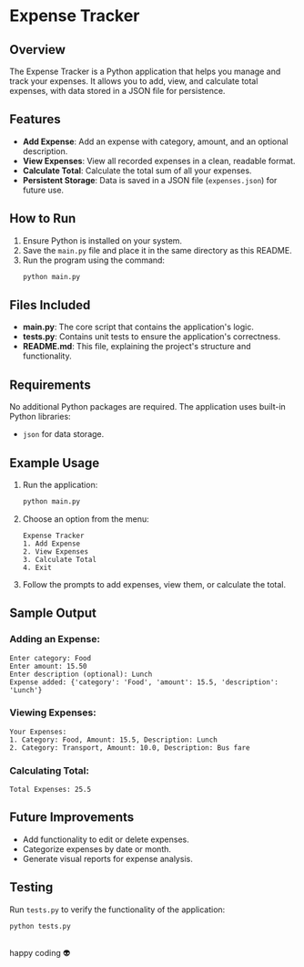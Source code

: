 
# Expense Tracker

## Overview
The Expense Tracker is a Python application that helps you manage and track your expenses. 
It allows you to add, view, and calculate total expenses, with data stored in a JSON file for persistence.

## Features
- **Add Expense**: Add an expense with category, amount, and an optional description.
- **View Expenses**: View all recorded expenses in a clean, readable format.
- **Calculate Total**: Calculate the total sum of all your expenses.
- **Persistent Storage**: Data is saved in a JSON file (`expenses.json`) for future use.

## How to Run
1. Ensure Python is installed on your system.
2. Save the `main.py` file and place it in the same directory as this README.
3. Run the program using the command:
   ```bash
   python main.py
   ```

## Files Included
- **main.py**: The core script that contains the application's logic.
- **tests.py**: Contains unit tests to ensure the application's correctness.
- **README.md**: This file, explaining the project's structure and functionality.

## Requirements
No additional Python packages are required. The application uses built-in Python libraries:
- `json` for data storage.

## Example Usage
1. Run the application:
   ```bash
   python main.py
   ```
2. Choose an option from the menu:
   ```
   Expense Tracker
   1. Add Expense
   2. View Expenses
   3. Calculate Total
   4. Exit
   ```
3. Follow the prompts to add expenses, view them, or calculate the total.

## Sample Output
### Adding an Expense:
```
Enter category: Food
Enter amount: 15.50
Enter description (optional): Lunch
Expense added: {'category': 'Food', 'amount': 15.5, 'description': 'Lunch'}
```

### Viewing Expenses:
```
Your Expenses:
1. Category: Food, Amount: 15.5, Description: Lunch
2. Category: Transport, Amount: 10.0, Description: Bus fare
```

### Calculating Total:
```
Total Expenses: 25.5
```

## Future Improvements
- Add functionality to edit or delete expenses.
- Categorize expenses by date or month.
- Generate visual reports for expense analysis.

## Testing
Run `tests.py` to verify the functionality of the application:
```bash
python tests.py
```

## 
happy coding :alien:

